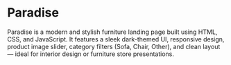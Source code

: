 # Paradise
Paradise is a modern and stylish furniture landing page built using HTML, CSS, and JavaScript. It features a sleek dark-themed UI, responsive design, product image slider, category filters (Sofa, Chair, Other), and clean layout — ideal for interior design or furniture store presentations.
